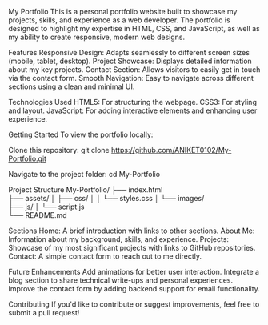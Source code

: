 My Portfolio
This is a personal portfolio website built to showcase my projects, skills, and experience as a web developer. The portfolio is designed to highlight my expertise in HTML, CSS, and JavaScript, as well as my ability to create responsive, modern web designs.

Features
Responsive Design: Adapts seamlessly to different screen sizes (mobile, tablet, desktop).
Project Showcase: Displays detailed information about my key projects.
Contact Section: Allows visitors to easily get in touch via the contact form.
Smooth Navigation: Easy to navigate across different sections using a clean and minimal UI.

Technologies Used
HTML5: For structuring the webpage.
CSS3: For styling and layout.
JavaScript: For adding interactive elements and enhancing user experience.

Getting Started
To view the portfolio locally:

Clone this repository:
git clone https://github.com/ANIKET0102/My-Portfolio.git

Navigate to the project folder:
cd My-Portfolio

Project Structure
My-Portfolio/
├── index.html        
├── assets/
│   ├── css/
│   │   └── styles.css 
│   └── images/       
├── js/
│   └── script.js      
└── README.md         


Sections
Home: A brief introduction with links to other sections.
About Me: Information about my background, skills, and experience.
Projects: Showcase of my most significant projects with links to GitHub repositories.
Contact: A simple contact form to reach out to me directly.

Future Enhancements
Add animations for better user interaction.
Integrate a blog section to share technical write-ups and personal experiences.
Improve the contact form by adding backend support for email functionality.

Contributing
If you'd like to contribute or suggest improvements, feel free to submit a pull request!
